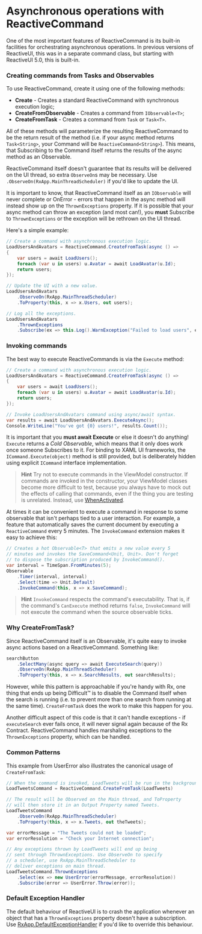 # Asynchronous operations with ReactiveCommand

One of the most important features of ReactiveCommand is its built-in facilities for orchestrating asynchronous operations. In previous versions of ReactiveUI, this was in a separate command class, but starting with ReactiveUI 5.0, this is built-in.

### Creating commands from Tasks and Observables

To use ReactiveCommand, create it using one of the following methods:

* **Create** - Creates a standard ReactiveCommand with synchronous execution logic;
* **CreateFromObservable** - Creates a command from `IObservable<T>`;
* **CreateFromTask** - Creates a command from `Task` or `Task<T>`.

All of these methods will parameterize the resulting ReactiveCommand to be the return result of the method (i.e. if your async method returns `Task<String>`, your Command will be `ReactiveCommand<String>`). This means, that Subscribing to the Command itself returns the results of the async method as an Observable.

ReactiveCommand itself doesn't guarantee that its results will be delivered on the UI thread, so extra `ObserveOn`s may be necessary. Use `.ObserveOn(RxApp.MainThreadScheduler)` if you'd like to update the UI.

It is important to know, that ReactiveCommand itself as an `IObservable` will never complete or OnError - errors that happen in the async method will instead show up on the `ThrownExceptions` property. If it is possible that your async method can throw an exception (and most can!), you **must** Subscribe to `ThrownExceptions` or the exception will be rethrown on the UI thread.

Here's a simple example:

```cs
// Create a command with asynchronous execution logic.
LoadUsersAndAvatars = ReactiveCommand.CreateFromTask(async () => 
{
    var users = await LoadUsers();
    foreach (var u in users) u.Avatar = await LoadAvatar(u.Id);
    return users;
});

// Update the UI with a new value.
LoadUsersAndAvatars
    .ObserveOn(RxApp.MainThreadScheduler)
    .ToProperty(this, x => x.Users, out users);

// Log all the exceptions.
LoadUsersAndAvatars
    .ThrownExceptions
    .Subscribe(ex => this.Log().WarnException("Failed to load users", ex));
```

### Invoking commands

The best way to execute ReactiveCommands is via the `Execute` method:

```cs
// Create a command with asynchronous execution logic.
LoadUsersAndAvatars = ReactiveCommand.CreateFromTask(async () => 
{
    var users = await LoadUsers();
    foreach (var u in users) u.Avatar = await LoadAvatar(u.Id);
    return users;
});

// Invoke LoadUsersAndAvatars command using async/await syntax.
var results = await LoadUsersAndAvatars.ExecuteAsync();
Console.WriteLine("You've got {0} users!", results.Count());
```

It is important that you **must await Execute** or else it doesn't do anything! `Execute` returns a *Cold Observable*, which means that it only does work once someone Subscribes to it. For binding to XAML UI frameworks, the `ICommand.Execute(object)` method is still provided, but is deliberately hidden using explicit `ICommand` interface implementation.

> **Hint** Try not to execute commands in the ViewModel constructor. If commands are invoked in the constructor, your ViewModel classes become more difficult to test, because you always have to mock out the effects of calling that commands, even if the thing you are testing is unrelated. Instead, use <a href="https://reactiveui.net/docs/handbook/when-activated/">WhenActivated</a>.

At times it can be convenient to execute a command in response to some observable that isn't perhaps tied to a user interaction. For example, a feature that automatically saves the current document by executing a `ReactiveCommand` every 5 minutes. The `InvokeCommand` extension makes it easy to achieve this:

```cs
// Creates a hot Observable<T> that emits a new value every 5 
// minutes and invokes the SaveCommand<Unit, Unit>. Don't forget
// to dispose the subscription produced by InvokeCommand().
var interval = TimeSpan.FromMinutes(5);
Observable
    .Timer(interval, interval)
    .Select(time => Unit.Default)
    .InvokeCommand(this, x => x.SaveCommand);
```

> **Hint** `InvokeCommand` respects the command's executability. That is, if the command's `CanExecute` method returns `false`, `InvokeCommand` will not execute the command when the source observable ticks.

### Why CreateFromTask?

Since ReactiveCommand itself is an Observable, it's quite easy to invoke async actions based on a ReactiveCommand. Something like:

```cs
searchButton
    .SelectMany(async query => await ExecuteSearch(query))
    .ObserveOn(RxApp.MainThreadScheduler)
    .ToProperty(this, x => x.SearchResults, out searchResults);
```

However, while this pattern is approachable if you're handy with Rx, one thing that ends up being Difficult™ is to disable the Command itself when the search is running (i.e. to prevent more than one search from running at the same time). `CreateFromTask` does the work to make this happen for you.

Another difficult aspect of this code is that it can't handle exceptions - if `executeSearch` ever fails once, it will never signal again because of the Rx Contract. ReactiveCommand handles marshaling exceptions to the `ThrownExceptions` property, which can be handled.

### Common Patterns

This example from UserError also illustrates the canonical usage of `CreateFromTask`:

```cs
// When the command is invoked, LoadTweets will be run in the background.
LoadTweetsCommand = ReactiveCommand.CreateFromTask(LoadTweets)

// The result will be Observed on the Main thread, and ToProperty 
// will then store it in an Output Property named Tweets.
LoadTweetsCommand
    .ObserveOn(RxApp.MainThreadScheduler)
    .ToProperty(this, x => x.Tweets, out theTweets);

var errorMessage = "The Tweets could not be loaded";
var errorResolution = "Check your Internet connection";

// Any exceptions thrown by LoadTweets will end up being
// sent through ThrownExceptions. Use ObserveOn to specify
// a scheduler, use RxApp.MainThreadScheduler to
// deliver exceptions on main thread.
LoadTweetsCommand.ThrownExceptions
    .Select(ex => new UserError(errorMessage, errorResolution))
    .Subscribe(error => UserError.Throw(error));
```

### Default Exception Handler

The default behaviour of ReactiveUI is to crash the application whenever an object that has a `ThrownExceptions` property doesn't have a subscription. Use <a href="https://reactiveui.net/docs/handbook/default-exception-handler/">RxApp.DefaultExceptionHandler</a> if you'd like to override this behaviour.
